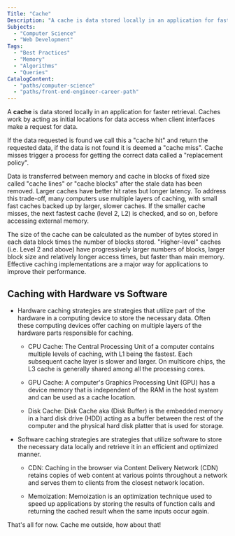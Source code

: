 ```yaml
---
Title: "Cache"
Description: "A cache is data stored locally in an application for faster retrieval."
Subjects:
  - "Computer Science"
  - "Web Development"
Tags:
  - "Best Practices"
  - "Memory"
  - "Algorithms"
  - "Queries"
CatalogContent:
  - "paths/computer-science"
  - "paths/front-end-engineer-career-path"
---
```


A **cache** is data stored locally in an application for faster retrieval. Caches work by acting as initial locations for data access when client interfaces make a request for data.

If the data requested is found we call this a "cache hit" and return the requested data, if the data is not found it is deemed a "cache miss". Cache misses trigger a process for getting the correct data called a "replacement policy".

Data is transferred between memory and cache in blocks of fixed size called "cache lines" or "cache blocks" after the stale data has been removed. Larger caches have better hit rates but longer latency. To address this trade-off, many computers use multiple layers of caching, with small fast caches backed up by larger, slower caches. If the smaller cache misses, the next fastest cache (level 2, L2) is checked, and so on, before accessing external memory.

The size of the cache can be calculated as the number of bytes stored in each data block times the number of blocks stored. "Higher-level" caches (i.e. Level 2 and above) have progressively larger numbers of blocks, larger block size and relatively longer access times, but faster than main memory. Effective caching implementations are a major way for applications to improve their performance.

## Caching with Hardware vs Software

- Hardware caching strategies are strategies that utilize part of the hardware in a computing device to store the necessary data. Often these computing devices offer caching on multiple layers of the hardware parts responsible for caching.

  - CPU Cache: The Central Processing Unit of a computer contains multiple levels of caching, with L1 being the fastest. Each subsequent cache layer is slower and larger. On multicore chips, the L3 cache is generally shared among all the processing cores.

  - GPU Cache: A computer's Graphics Processing Unit (GPU) has a device memory that is independent of the RAM in the host system and can be used as a cache location.

  - Disk Cache: Disk Cache aka (Disk Buffer) is the embedded memory in a hard disk drive (HDD) acting as a buffer between the rest of the computer and the physical hard disk platter that is used for storage.

- Software caching strategies are strategies that utilize software to store the necessary data locally and retrieve it in an efficient and optimized manner.

  - CDN: Caching in the browser via Content Delivery Network (CDN) retains copies of web content at various points throughout a network and serves them to clients from the closest network location.

  - Memoization: Memoization is an optimization technique used to speed up applications by storing the results of function calls and returning the cached result when the same inputs occur again.

That's all for now. Cache me outside, how about that!
